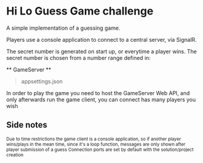 # Hi Lo Guess Game challenge

A simple implementation of a guessing game.

Players use a console application to connect to a central server, via SignalR.

The secret number is generated on start up, or everytime a player wins. The secret number is chosen from a number range defined in:

** GameServer **
> appsettings.json

In order to play the game you need to host the GameServer Web API, and only afterwards run the game client, you can connect has many players you wish

## Side notes
<sub>
Due to time restrictions the game client is a console application, so if another player wins/plays in the mean time, since it's a loop function, messages are only shown after player submission of a guess
Connection ports are set by default with the solution/project creation
</sub>